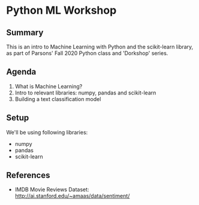 # Python ML Workshop

## Summary

This is an intro to Machine Learning with Python and the scikit-learn library, as part of Parsons' Fall 2020 Python class and 'Dorkshop' series.

## Agenda

1. What is Machine Learning?
2. Intro to relevant libraries: numpy, pandas and scikit-learn
3. Building a text classification model

## Setup

We'll be using following libraries:

- numpy
- pandas
- scikit-learn

## References

- IMDB Movie Reviews Dataset: http://ai.stanford.edu/~amaas/data/sentiment/
